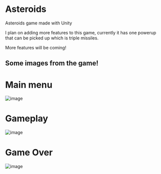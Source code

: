 # Asteroids
Asteroids game made with Unity

I plan on adding more features to this game, currently it has one powerup that can be picked up which is triple missiles.

More features will be coming!


## Some images from the game!

# Main menu
![image](https://user-images.githubusercontent.com/55638248/164568074-86b8ea68-c262-4402-9af2-3719d26f0063.png)

# Gameplay

![image](https://user-images.githubusercontent.com/55638248/164568194-57f5f94f-0c69-4744-9c05-13022495ecfd.png)

# Game Over

![image](https://user-images.githubusercontent.com/55638248/164568221-940fc4c8-8568-495b-bd34-1f40cc625d55.png)

